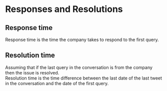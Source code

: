 # Responses and Resolutions

## Response time

Response time is the time the company takes to respond to the first query.

## Resolution time

Assuming that if the last query in the conversation is from the company then the issue is resolved.  
Resolution time is the time difference between the last date of the last tweet in the conversation and the date of the first query.